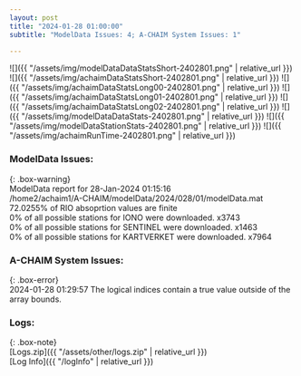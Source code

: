 ```yaml
---
layout: post
title: "2024-01-28 01:00:00"
subtitle: "ModelData Issues: 4; A-CHAIM System Issues: 1"

---
```


![]({{ "/assets/img/modelDataDataStatsShort-2402801.png" | relative_url }})
![]({{ "/assets/img/achaimDataStatsShort-2402801.png" | relative_url }})
![]({{ "/assets/img/achaimDataStatsLong00-2402801.png" | relative_url }})
![]({{ "/assets/img/achaimDataStatsLong01-2402801.png" | relative_url }})
![]({{ "/assets/img/achaimDataStatsLong02-2402801.png" | relative_url }})
![]({{ "/assets/img/modelDataDataStats-2402801.png" | relative_url }})
![]({{ "/assets/img/modelDataStationStats-2402801.png" | relative_url }})
![]({{ "/assets/img/achaimRunTime-2402801.png" | relative_url }})


### ModelData Issues:  
  
{: .box-warning}  
 ModelData report for 28-Jan-2024 01:15:16   
 /home2/achaim1/A-CHAIM/modelData/2024/028/01/modelData.mat   
 72.0255% of RIO absoprtion values are finite   
 0% of all possible stations for IONO were downloaded. x3743   
 0% of all possible stations for SENTINEL were downloaded. x1463   
 0% of all possible stations for KARTVERKET were downloaded. x7964   
  
### A-CHAIM System Issues:  
  
{: .box-error}  
2024-01-28 01:29:57 The logical indices contain a true value outside of the array bounds.  

### Logs:  
  
{: .box-note}  
[Logs.zip]({{ "/assets/other/logs.zip" | relative_url }})  
[Log Info]({{ "/logInfo" | relative_url }})  
